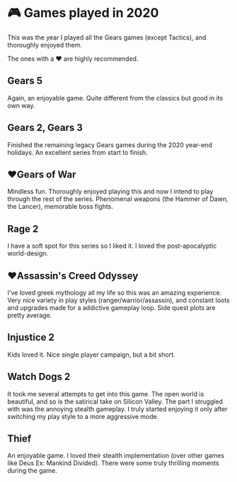 # 🎮 Games played in 2020

This was the year I played all the Gears games (except Tactics), and
thoroughly enjoyed them.

The ones with a ❤️ are highly recommended.

## Gears 5

Again, an enjoyable game. Quite different from the classics but good in its own
way.

## Gears 2, Gears 3

Finished the remaining legacy Gears games during the 2020 year-end holidays. An
excellent series from start to finish.

## ❤️**Gears of War**

Mindless fun. Thoroughly enjoyed playing this and now I intend to play through
the rest of the series. Phenomenal weapons (the Hammer of Dawn, the Lancer),
memorable boss fights.

## Rage 2

I have a soft spot for this series so I liked it. I loved the post-apocalyptic
world-design.

## ❤️**Assassin's Creed Odyssey**

I've loved greek mythology all my life so this was an amazing experience. Very
nice variety in play styles (ranger/warrior/assassin), and constant loots and
upgrades made for a addictive gameplay loop. Side quest plots are pretty
average.

## Injustice 2

Kids loved it. Nice single player campaign, but a bit short.

## Watch Dogs 2

It took me several attempts to get into this game. The open world is beautiful,
and so is the satirical take on Silicon Valley. The part I struggled with was
the annoying stealth gameplay. I truly started enjoying it only after switching
my play style to a more aggressive mode.

## Thief

An enjoyable game. I loved their stealth implementation (over other games like
Deus Ex: Mankind Divided). There were some truly thrilling moments during the
game.


